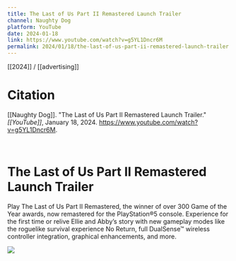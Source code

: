 ```yaml
---
title: The Last of Us Part II Remastered Launch Trailer
channel: Naughty Dog
platform: YouTube
date: 2024-01-18
link: https://www.youtube.com/watch?v=g5YL1Dncr6M
permalink: 2024/01/18/the-last-of-us-part-ii-remastered-launch-trailer
---
```


[[2024]] / [[advertising]]

# Citation

[[Naughty Dog]]. "The Last of Us Part II Remastered Launch Trailer." *[[YouTube]]*, January 18, 2024. <https://www.youtube.com/watch?v=g5YL1Dncr6M>.

<br>

# The Last of Us Part II Remastered Launch Trailer

Play The Last of Us Part II Remastered, the winner of over 300 Game of the Year awards, now remastered for the PlayStation®5 console. Experience for the first time or relive Ellie and Abby’s story with new gameplay modes like the roguelike survival experience No Return, full DualSense™ wireless controller integration, graphical enhancements, and more.

![](https://www.youtube.com/watch?v=g5YL1Dncr6M)